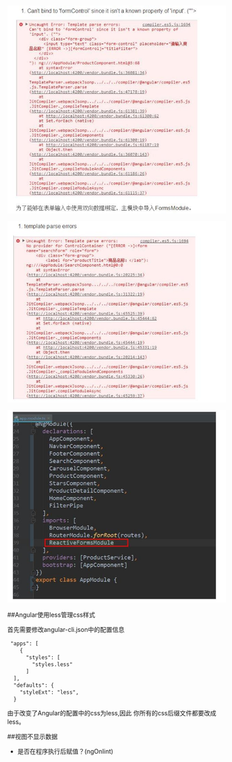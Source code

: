 ![](/assets/360截图20171030202620762.jpg)

![](/assets/360截图20171030202636898.jpg)

![](/assets/360截图20171030202648394.jpg)


##Angular使用less管理css样式

首先需要修改angular-cli.json中的配置信息

```
 "apps": [
    {
      "styles": [
        "styles.less"
      ]  
  ],
  "defaults": {
    "styleExt": "less",
  }
```

由于改变了Angular的配置中的css为less,因此 你所有的css后缀文件都要改成less。


##视图不显示数据

- 是否在程序执行后赋值？(ngOnIint)











